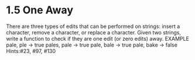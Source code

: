 # 1.5 One Away

There are three types of edits that can be performed on strings: insert a character, remove a character, or replace a character. Given two strings, write a function to check if they are one edit (or zero edits) away.
EXAMPLE
pale, ple -> true pales, pale -> true pale, bale -> true pale, bake -> false Hints:#23, #97, #130
